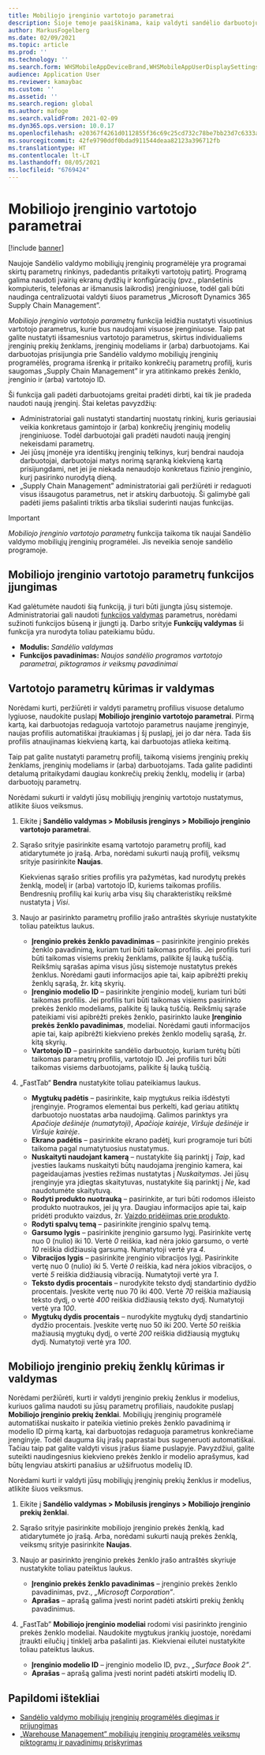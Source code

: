 ```yaml
---
title: Mobiliojo įrenginio vartotojo parametrai
description: Šioje temoje paaiškinama, kaip valdyti sandėlio darbuotojų mobiliojo įrenginio vartotojo parametrus.
author: MarkusFogelberg
ms.date: 02/09/2021
ms.topic: article
ms.prod: ''
ms.technology: ''
ms.search.form: WHSMobileAppDeviceBrand,WHSMobileAppUserDisplaySettings
audience: Application User
ms.reviewer: kamaybac
ms.custom: ''
ms.assetid: ''
ms.search.region: global
ms.author: mafoge
ms.search.validFrom: 2021-02-09
ms.dyn365.ops.version: 10.0.17
ms.openlocfilehash: e20367f4261d0112855f36c69c25cd732c78be7bb23d7c6333aea84db437d735
ms.sourcegitcommit: 42fe9790ddf0bdad911544deaa82123a396712fb
ms.translationtype: HT
ms.contentlocale: lt-LT
ms.lasthandoff: 08/05/2021
ms.locfileid: "6769424"
---
```

# <a name="mobile-device-user-settings"></a>Mobiliojo įrenginio vartotojo parametrai

[!include [banner](../../includes/banner.md)]

Naujoje Sandėlio valdymo mobiliųjų įrenginių programėlėje yra programai skirtų parametrų rinkinys, padedantis pritaikyti vartotojų patirtį. Programą galima naudoti įvairių ekranų dydžių ir konfigūracijų (pvz., planšetinis kompiuteris, telefonas ar išmanusis laikrodis) įrenginiuose, todėl gali būti naudinga centralizuotai valdyti šiuos parametrus „Microsoft Dynamics 365 Supply Chain Management”.

*Mobiliojo įrenginio vartotojo parametrų* funkcija leidžia nustatyti visuotinius vartotojo parametrus, kurie bus naudojami visuose įrenginiuose. Taip pat galite nustatyti išsamesnius vartotojo parametrus, skirtus individualiems įrenginių prekių ženklams, įrenginių modeliams ir (arba) darbuotojams. Kai darbuotojas prisijungia prie Sandėlio valdymo mobiliųjų įrenginių programėlės, programa išrenką ir pritaiko konkrečių parametrų profilį, kuris saugomas „Supply Chain Management” ir yra atitinkamo prekės ženklo, įrenginio ir (arba) vartotojo ID.

Ši funkcija gali padėti darbuotojams greitai pradėti dirbti, kai tik jie pradeda naudoti naują įrenginį. Štai keletas pavyzdžių:

- Administratoriai gali nustatyti standartinį nuostatų rinkinį, kuris geriausiai veikia konkretaus gamintojo ir (arba) konkrečių įrenginių modelių įrenginiuose. Todėl darbuotojai gali pradėti naudoti naują įrenginį nekeisdami parametrų.
- Jei jūsų įmonėje yra identiškų įrenginių telkinys, kurį bendrai naudoja darbuotojai, darbuotojai matys norimą sąranką kiekvieną kartą prisijungdami, net jei jie niekada nenaudojo konkretaus fizinio įrenginio, kurį pasirinko nurodytą dieną.
- „Supply Chain Management” administratoriai gali peržiūrėti ir redaguoti visus išsaugotus parametrus, net ir atskirų darbuotojų. Ši galimybė gali padėti jiems pašalinti triktis arba tiksliai suderinti naujas funkcijas.

> [!IMPORTANT]
> *Mobiliojo įrenginio vartotojo parametrų* funkcija taikoma tik naujai Sandėlio valdymo mobiliųjų įrenginių programėlei. Jis neveikia senoje sandėlio programoje.

## <a name="turn-on-the-mobile-device-user-settings-feature"></a>Mobiliojo įrenginio vartotojo parametrų funkcijos įjungimas

Kad galėtumėte naudoti šią funkciją, ji turi būti įjungta jūsų sistemoje. Administratoriai gali naudoti [funkcijos valdymas](../../fin-ops-core/fin-ops/get-started/feature-management/feature-management-overview.md) parametrus, norėdami sužinoti funkcijos būseną ir įjungti ją. Darbo srityje **Funkcijų valdymas** ši funkcija yra nurodyta toliau pateikiamu būdu.

- **Modulis:** *Sandėlio valdymas*
- **Funkcijos pavadinimas:** *Naujos sandėlio programos vartotojo parametrai, piktogramos ir veiksmų pavadinimai*

## <a name="create-and-manage-user-settings"></a>Vartotojo parametrų kūrimas ir valdymas

Norėdami kurti, peržiūrėti ir valdyti parametrų profilius visuose detalumo lygiuose, naudokite puslapį **Mobiliojo įrenginio vartotojo parametrai**. Pirmą kartą, kai darbuotojas redaguoja vartotojo parametrus naujame įrenginyje, naujas profilis automatiškai įtraukiamas į šį puslapį, jei jo dar nėra. Tada šis profilis atnaujinamas kiekvieną kartą, kai darbuotojas atlieka keitimą.

Taip pat galite nustatyti parametrų profilį, taikomą visiems įrenginių prekių ženklams, įrenginių modeliams ir (arba) darbuotojams. Tada galite padidinti detalumą pritaikydami daugiau konkrečių prekių ženklų, modelių ir (arba) darbuotojų parametrų.

Norėdami sukurti ir valdyti jūsų mobiliųjų įrenginių vartotojo nustatymus, atlikite šiuos veiksmus.

1. Eikite į **Sandėlio valdymas \> Mobilusis įrenginys \> Mobiliojo įrenginio vartotojo parametrai**.
1. Sąrašo srityje pasirinkite esamą vartotojo parametrų profilį, kad atidarytumėte jo įrašą. Arba, norėdami sukurti naują profilį, veiksmų srityje pasirinkite **Naujas**.

    Kiekvienas sąrašo srities profilis yra pažymėtas, kad nurodytų prekės ženklą, modelį ir (arba) vartotojo ID, kuriems taikomas profilis. Bendresnių profilių kai kurių arba visų šių charakteristikų reikšmė nustatyta į *Visi*.

1. Naujo ar pasirinkto parametrų profilio įrašo antraštės skyriuje nustatykite toliau pateiktus laukus.

    - **Įrenginio prekės ženklo pavadinimas** – pasirinkite įrenginio prekės ženklo pavadinimą, kuriam turi būti taikomas profilis. Jei profilis turi būti taikomas visiems prekių ženklams, palikite šį lauką tuščią. Reikšmių sąrašas apima visus jūsų sistemoje nustatytus prekės ženklus. Norėdami gauti informacijos apie tai, kaip apibrėžti prekių ženklų sąrašą, žr. kitą skyrių.
    - **Įrenginio modelio ID** – pasirinkite įrenginio modelį, kuriam turi būti taikomas profilis. Jei profilis turi būti taikomas visiems pasirinkto prekės ženklo modeliams, palikite šį lauką tuščią. Reikšmių sąraše pateikiami visi apibrėžti prekės ženklo, pasirinkto lauke **Įrenginio prekės ženklo pavadinimas**, modeliai. Norėdami gauti informacijos apie tai, kaip apibrėžti kiekvieno prekės ženklo modelių sąrašą, žr. kitą skyrių.
    - **Vartotojo ID** – pasirinkite sandėlio darbuotojo, kuriam turėtų būti taikomas parametrų profilis, vartotojo ID. Jei profilis turi būti taikomas visiems darbuotojams, palikite šį lauką tuščią.

1. „FastTab“ **Bendra** nustatykite toliau pateikiamus laukus.

    - **Mygtukų padėtis** – pasirinkite, kaip mygtukus reikia išdėstyti įrenginyje. Programos elementai bus perkelti, kad geriau atitiktų darbuotojo nuostatas arba naudojimą. Galimos parinktys yra *Apačioje dešinėje (numatytoji)*, *Apačioje kairėje*, *Viršuje dešinėje* ir *Viršuje kairėje*.
    - **Ekrano padėtis** – pasirinkite ekrano padėtį, kuri programoje turi būti taikoma pagal numatytuosius nustatymus.
    - **Nuskaityti naudojant kamerą** – nustatykite šią parinktį į *Taip*, kad įvesties laukams nuskaityti būtų naudojama įrenginio kamera, kai pageidaujamas įvesties režimas nustatytas į *Nuskaitymas*. Jei jūsų įrenginyje yra įdiegtas skaitytuvas, nustatykite šią parinktį į *Ne*, kad naudotumėte skaitytuvą.
    - **Rodyti produkto nuotrauką** – pasirinkite, ar turi būti rodomos išleisto produkto nuotraukos, jei jų yra. Daugiau informacijos apie tai, kaip pridėti produkto vaizdus, žr. [Vaizdo pridėjimas prie produkto](../pim/tasks/add-image-product.md).
    - **Rodyti spalvų temą** – pasirinkite įrenginio spalvų temą.
    - **Garsumo lygis** – pasirinkite įrenginio garsumo lygį. Pasirinkite vertę nuo 0 (nulio) iki 10. Vertė *0* reiškia, kad nėra jokio garsumo, o vertė *10* reiškia didžiausią garsumą. Numatytoji vertė yra *4*.
    - **Vibracijos lygis** – pasirinkite įrenginio vibracijos lygį. Pasirinkite vertę nuo 0 (nulio) iki 5. Vertė *0* reiškia, kad nėra jokios vibracijos, o vertė *5* reiškia didžiausią vibraciją. Numatytoji vertė yra *1*.
    - **Teksto dydis procentais** – nurodykite teksto dydį standartinio dydžio procentais. Įveskite vertę nuo 70 iki 400. Vertė *70* reiškia mažiausią teksto dydį, o vertė *400* reiškia didžiausią teksto dydį. Numatytoji vertė yra *100*.
    - **Mygtukų dydis procentais** – nurodykite mygtukų dydį standartinio dydžio procentais. Įveskite vertę nuo 50 iki 200. Vertė *50* reiškia mažiausią mygtukų dydį, o vertė *200* reiškia didžiausią mygtukų dydį. Numatytoji vertė yra *100*.

## <a name="create-and-manage-mobile-device-brands"></a>Mobiliojo įrenginio prekių ženklų kūrimas ir valdymas

Norėdami peržiūrėti, kurti ir valdyti įrenginio prekių ženklus ir modelius, kuriuos galima naudoti su jūsų parametrų profiliais, naudokite puslapį **Mobiliojo įrenginio prekių ženklai**. Mobiliųjų įrenginių programėlė automatiškai nuskaito ir pateikia vietinio prekės ženklo pavadinimą ir modelio ID pirmą kartą, kai darbuotojas redaguoja parametrus konkrečiame įrenginyje. Todėl dauguma šių įrašų paprastai bus sugeneruoti automatiškai. Tačiau taip pat galite valdyti visus įrašus šiame puslapyje. Pavyzdžiui, galite suteikti naudingesnius kiekvieno prekės ženklo ir modelio aprašymus, kad būtų lengviau atskirti panašius ar užšifruotus modelių ID.

Norėdami kurti ir valdyti jūsų mobiliųjų įrenginių prekių ženklus ir modelius, atlikite šiuos veiksmus.

1. Eikite į **Sandėlio valdymas \> Mobilusis įrenginys \> Mobiliojo įrenginio prekių ženklai**.
1. Sąrašo srityje pasirinkite mobiliojo įrenginio prekės ženklą, kad atidarytumėte jo įrašą. Arba, norėdami sukurti naują prekės ženklą, veiksmų srityje pasirinkite **Naujas**.
1. Naujo ar pasirinkto įrenginio prekės ženklo įrašo antraštės skyriuje nustatykite toliau pateiktus laukus.

    - **Įrenginio prekės ženklo pavadinimas** – įrenginio prekės ženklo pavadinimas, pvz., *„Microsoft Corporation”*.
    - **Aprašas** – aprašą galima įvesti norint padėti atskirti prekių ženklų pavadinimus.

1. „FastTab” **Mobiliojo įrenginio modeliai** rodomi visi pasirinkto įrenginio prekės ženklo modeliai. Naudokite mygtukus įrankių juostoje, norėdami įtraukti eilučių į tinklelį arba pašalinti jas. Kiekvienai eilutei nustatykite toliau pateiktus laukus.

    - **Įrenginio modelio ID** – įrenginio modelio ID, pvz., *„Surface Book 2”*.
    - **Aprašas** – aprašą galima įvesti norint padėti atskirti modelių ID.

## <a name="additional-resources"></a>Papildomi ištekliai

- [Sandėlio valdymo mobiliųjų įrenginių programėlės diegimas ir prijungimas](install-configure-warehouse-management-app.md)
- [„Warehouse Management” mobiliųjų įrenginių programėlės veiksmų piktogramų ir pavadinimų priskyrimas](step-icons-titles.md)